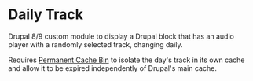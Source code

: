# Daily Track

Drupal 8/9 custom module to display a Drupal block that has an audio player with a randomly selected track, changing daily.

Requires [Permanent Cache Bin](https://www.drupal.org/project/pcb) to isolate the day's track in its own cache and allow it to be expired independently of Drupal's main cache.
